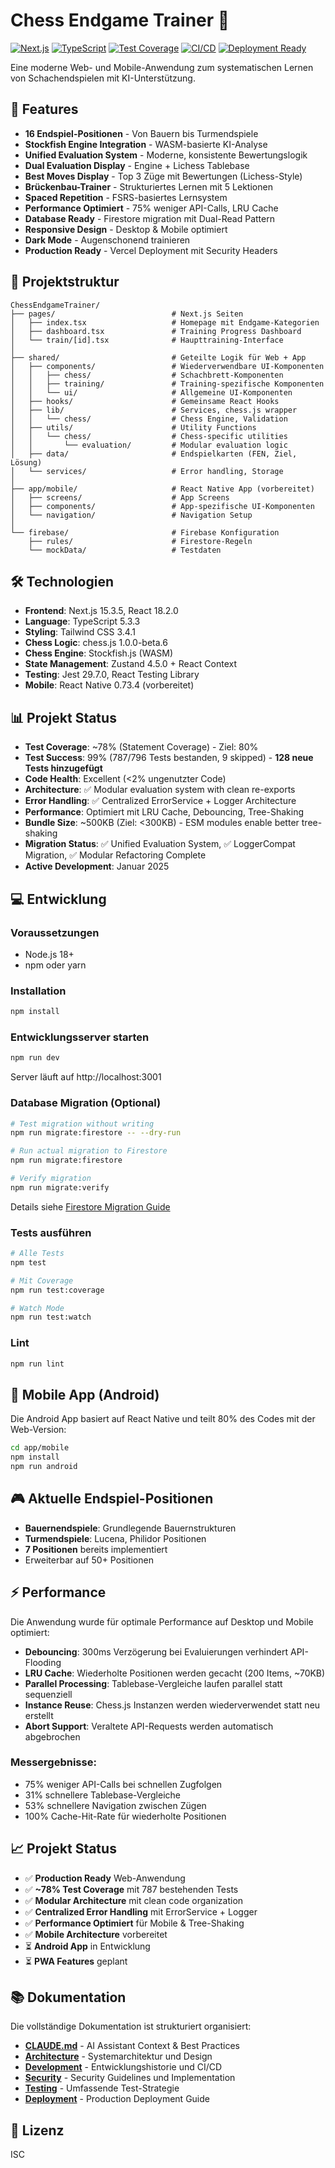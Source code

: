# Chess Endgame Trainer 🎯

[![Next.js](https://img.shields.io/badge/Next.js-15.3.5-black)](https://nextjs.org/)
[![TypeScript](https://img.shields.io/badge/TypeScript-5.3.3-blue)](https://www.typescriptlang.org/)
[![Test Coverage](https://img.shields.io/badge/Coverage-~78%25-green)](./coverage/lcov-report/index.html)
[![CI/CD](https://github.com/thehugegatsby/ChessEndgameTrainer/actions/workflows/test-and-coverage.yml/badge.svg)](https://github.com/thehugegatsby/ChessEndgameTrainer/actions)
[![Deployment Ready](https://img.shields.io/badge/Deployment-Ready-green)](./docs/deployment/DEPLOYMENT_GUIDE.md)

Eine moderne Web- und Mobile-Anwendung zum systematischen Lernen von Schachendspielen mit KI-Unterstützung.

## 🎯 Features

- **16 Endspiel-Positionen** - Von Bauern bis Turmendspiele
- **Stockfish Engine Integration** - WASM-basierte KI-Analyse
- **Unified Evaluation System** - Moderne, konsistente Bewertungslogik
- **Dual Evaluation Display** - Engine + Lichess Tablebase
- **Best Moves Display** - Top 3 Züge mit Bewertungen (Lichess-Style)
- **Brückenbau-Trainer** - Strukturiertes Lernen mit 5 Lektionen
- **Spaced Repetition** - FSRS-basiertes Lernsystem
- **Performance Optimiert** - 75% weniger API-Calls, LRU Cache
- **Database Ready** - Firestore migration mit Dual-Read Pattern
- **Responsive Design** - Desktop & Mobile optimiert
- **Dark Mode** - Augenschonend trainieren
- **Production Ready** - Vercel Deployment mit Security Headers

## 🚀 Projektstruktur

```
ChessEndgameTrainer/
├── pages/                          # Next.js Seiten
│   ├── index.tsx                   # Homepage mit Endgame-Kategorien
│   ├── dashboard.tsx               # Training Progress Dashboard
│   └── train/[id].tsx              # Haupttraining-Interface
│
├── shared/                         # Geteilte Logik für Web + App
│   ├── components/                 # Wiederverwendbare UI-Komponenten
│   │   ├── chess/                  # Schachbrett-Komponenten
│   │   ├── training/               # Training-spezifische Komponenten
│   │   └── ui/                     # Allgemeine UI-Komponenten
│   ├── hooks/                      # Gemeinsame React Hooks
│   ├── lib/                        # Services, chess.js wrapper
│   │   └── chess/                  # Chess Engine, Validation
│   ├── utils/                      # Utility Functions
│   │   └── chess/                  # Chess-specific utilities
│   │       └── evaluation/         # Modular evaluation logic
│   ├── data/                       # Endspielkarten (FEN, Ziel, Lösung)
│   └── services/                   # Error handling, Storage
│
├── app/mobile/                     # React Native App (vorbereitet)
│   ├── screens/                    # App Screens
│   ├── components/                 # App-spezifische UI-Komponenten
│   └── navigation/                 # Navigation Setup
│
└── firebase/                       # Firebase Konfiguration
    ├── rules/                      # Firestore-Regeln
    └── mockData/                   # Testdaten
```

## 🛠️ Technologien

- **Frontend**: Next.js 15.3.5, React 18.2.0
- **Language**: TypeScript 5.3.3
- **Styling**: Tailwind CSS 3.4.1
- **Chess Logic**: chess.js 1.0.0-beta.6
- **Chess Engine**: Stockfish.js (WASM)
- **State Management**: Zustand 4.5.0 + React Context
- **Testing**: Jest 29.7.0, React Testing Library
- **Mobile**: React Native 0.73.4 (vorbereitet)

## 📊 Projekt Status

- **Test Coverage**: ~78% (Statement Coverage) - Ziel: 80%
- **Test Success**: 99% (787/796 Tests bestanden, 9 skipped) - **128 neue Tests hinzugefügt**
- **Code Health**: Excellent (<2% ungenutzter Code)
- **Architecture**: ✅ Modular evaluation system with clean re-exports
- **Error Handling**: ✅ Centralized ErrorService + Logger Architecture
- **Performance**: Optimiert mit LRU Cache, Debouncing, Tree-Shaking
- **Bundle Size**: ~500KB (Ziel: <300KB) - ESM modules enable better tree-shaking
- **Migration Status**: ✅ Unified Evaluation System, ✅ LoggerCompat Migration, ✅ Modular Refactoring Complete
- **Active Development**: Januar 2025

## 💻 Entwicklung

### Voraussetzungen

- Node.js 18+
- npm oder yarn

### Installation

```bash
npm install
```

### Entwicklungsserver starten

```bash
npm run dev
```

Server läuft auf http://localhost:3001

### Database Migration (Optional)

```bash
# Test migration without writing
npm run migrate:firestore -- --dry-run

# Run actual migration to Firestore
npm run migrate:firestore

# Verify migration
npm run migrate:verify
```

Details siehe [Firestore Migration Guide](./docs/database/FIRESTORE_MIGRATION_README.md)

### Tests ausführen

```bash
# Alle Tests
npm test

# Mit Coverage
npm run test:coverage

# Watch Mode
npm run test:watch
```

### Lint

```bash
npm run lint
```

## 📱 Mobile App (Android)

Die Android App basiert auf React Native und teilt 80% des Codes mit der Web-Version:

```bash
cd app/mobile
npm install
npm run android
```

## 🎮 Aktuelle Endspiel-Positionen

- **Bauernendspiele**: Grundlegende Bauernstrukturen
- **Turmendspiele**: Lucena, Philidor Positionen
- **7 Positionen** bereits implementiert
- Erweiterbar auf 50+ Positionen

## ⚡ Performance

Die Anwendung wurde für optimale Performance auf Desktop und Mobile optimiert:

- **Debouncing**: 300ms Verzögerung bei Evaluierungen verhindert API-Flooding
- **LRU Cache**: Wiederholte Positionen werden gecacht (200 Items, ~70KB)
- **Parallel Processing**: Tablebase-Vergleiche laufen parallel statt sequenziell
- **Instance Reuse**: Chess.js Instanzen werden wiederverwendet statt neu erstellt
- **Abort Support**: Veraltete API-Requests werden automatisch abgebrochen

### Messergebnisse:
- 75% weniger API-Calls bei schnellen Zugfolgen
- 31% schnellere Tablebase-Vergleiche
- 53% schnellere Navigation zwischen Zügen
- 100% Cache-Hit-Rate für wiederholte Positionen

## 📈 Projekt Status

- ✅ **Production Ready** Web-Anwendung
- ✅ **~78% Test Coverage** mit 787 bestehenden Tests
- ✅ **Modular Architecture** mit clean code organization
- ✅ **Centralized Error Handling** mit ErrorService + Logger
- ✅ **Performance Optimiert** für Mobile & Tree-Shaking
- ✅ **Mobile Architecture** vorbereitet
- ⏳ **Android App** in Entwicklung
- ⏳ **PWA Features** geplant

## 📚 Dokumentation

Die vollständige Dokumentation ist strukturiert organisiert:

- **[CLAUDE.md](./CLAUDE.md)** - AI Assistant Context & Best Practices
- **[Architecture](./docs/architecture/ARCHITECTURE.md)** - Systemarchitektur und Design
- **[Development](./docs/development/)** - Entwicklungshistorie und CI/CD
- **[Security](./docs/security/)** - Security Guidelines und Implementation
- **[Testing](./docs/testing/TESTING_GUIDELINES.md)** - Umfassende Test-Strategie
- **[Deployment](./docs/deployment/DEPLOYMENT_GUIDE.md)** - Production Deployment Guide

## 📄 Lizenz

ISC
